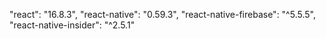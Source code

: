 "react": "16.8.3",
"react-native": "0.59.3",
"react-native-firebase": "^5.5.5",
"react-native-insider": "^2.5.1"